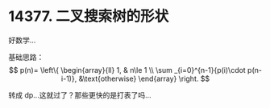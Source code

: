 # 14377. 二叉搜索树的形状

好数学...

基础思路：
$$
p(n)=
\left\{  
    \begin{array}{ll}  
    1, & n\le 1 \\  
    \sum _{i=0}^{n-1}{p(i)\cdot p(n-i-1)}, &\text{otherwise}
    \end{array}  
\right.  
$$

转成 dp...这就过了？那些更快的是打表了吗...